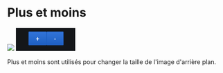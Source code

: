 # Plus et moins
[![](../../resource/Go-back.png)](README.md)
![menu](../../screenshots/panel/plusmoins.png)
 
Plus et moins sont utilisés pour changer la taille de l'image d'arrière plan. 